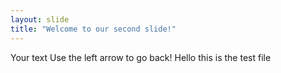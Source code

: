 ```yaml
---
layout: slide
title: "Welcome to our second slide!"
---
```

Your text
Use the left arrow to go back!
Hello this is the test file
